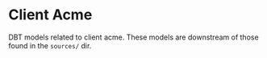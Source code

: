 # Client Acme

DBT models related to client acme. These models are downstream of those found in the `sources/` dir.

